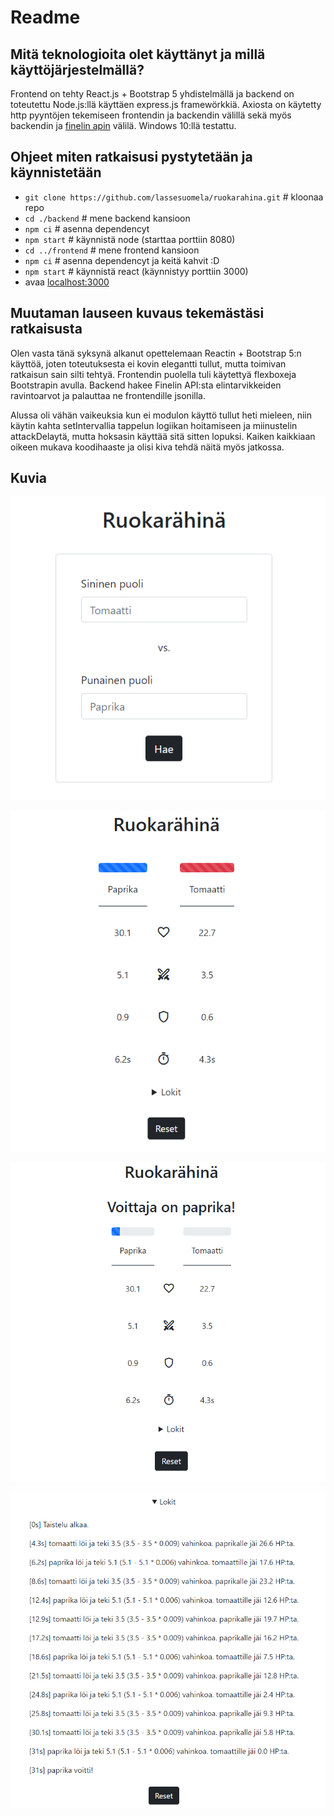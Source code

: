 # Readme

## Mitä teknologioita olet käyttänyt ja millä käyttöjärjestelmällä?

Frontend on tehty React.js + Bootstrap 5 yhdistelmällä ja backend on toteutettu Node.js:llä käyttäen express.js framewörkkiä. Axiosta on käytetty http pyyntöjen tekemiseen frontendin ja backendin välillä sekä myös backendin ja [finelin apin](https://fineli.fi/fineli/api/v1/foods?q=omena) välilä. Windows 10:llä testattu.

## Ohjeet miten ratkaisusi pystytetään ja käynnistetään

- `git clone https://github.com/lassesuomela/ruokarahina.git` # kloonaa repo
- `cd ./backend` # mene backend kansioon
- `npm ci` # asenna dependencyt
- `npm start` # käynnistä node (starttaa porttiin 8080)
- `cd ../frontend` # mene frontend kansioon
- `npm ci` # asenna dependencyt ja keitä kahvit :D
- `npm start` # käynnistä react (käynnistyy porttiin 3000)
- avaa [localhost:3000](http://localhost:3000)
  
## Muutaman lauseen kuvaus tekemästäsi ratkaisusta

Olen vasta tänä syksynä alkanut opettelemaan Reactin + Bootstrap 5:n käyttöä, joten toteutuksesta ei kovin elegantti tullut, mutta toimivan ratkaisun sain silti tehtyä. Frontendin puolella tuli käytettyä flexboxeja Bootstrapin avulla. Backend hakee Finelin API:sta elintarvikkeiden ravintoarvot ja palauttaa ne frontendille jsonilla.

Alussa oli vähän vaikeuksia kun ei modulon käyttö tullut heti mieleen, niin käytin kahta setIntervallia tappelun logiikan hoitamiseen ja miinustelin attackDelaytä, mutta hoksasin käyttää sitä sitten lopuksi. Kaiken kaikkiaan oikeen mukava koodihaaste ja olisi kiva tehdä näitä myös jatkossa.

## Kuvia

![Pelin aloitus](./images/game_start.png)

![peli kännissä](./images/game_on.png)

![Peli ohi](./images/game_end.png)

![Lokit](./images/logs.png)
